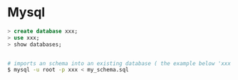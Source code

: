 Mysql
=====

```sql
> create database xxx;
> use xxx;
> show databases;
```

```bash

# imports an schema into an existing database ( the example below 'xxx' database exists )
$ mysql -u root -p xxx < my_schema.sql

```


